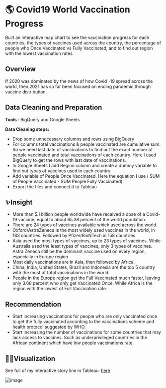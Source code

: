 # 🌎 Covid19 World Vaccination Progress 

Built an interactive map chart to see the vaccination progress for each countries, the types of vaccines used across the country, the percentage of people who Once Vaccinated vs Fully Vaccinated, and to find out region with the lowest vaccination rates.

## Overview
If 2020 was dominated by the news of how Covid -19 spread across the world, then 2021 has so far been focused on ending pandemic through vaccine distribution.

## Data Cleaning and Preparation
**Tools** : BigQuery and Google Sheets

**Data Cleaning steps:**
- Drop some unnecessary columns and rows using BigQuery
- For columns total vaccinations & people vaccinated are cumulative sum. So we need last date of vaccinations to find out the exact number of people vaccinated and total vaccinations of each country. Here I used BigQuery to get the rows with last date of vaccinations.
- In Google Sheets I add Region column and create a dummy variable to find out types of vaccines used in each country
- Add variable of People Once Vaccinated. Here the equation I use ( SUM of People Vaccinated - SUM People Fully Vaccinated).
- Export the files and connect it to Tableau

## ✨Insight
- More than 5.1 billion people worldwide have received a dose of a Covid-19 vaccine, equal to about 65.38 percent of the world population.
- There are 24 types of vaccines available which used across the world.
- Oxford/AstraZeneca is the most widely used vaccines in the world, in 183 countries. Followed by Pfizer/BioNTech in 158 countries.
- Asia used the most types of vaccines, up to 23 types of vaccines. While Australia used the least types of vaccines, only 3 types of vaccines. Astra Zeneca  still be the dominant vaccine used on every region, especially in Europe region.
- Most daily vaccinations are in Asia, then followed by Africa.
- China, India, United States, Brazil and Indonesia are the top 5 country with the most of total vaccinations in the world.
- People in the Europe region get the Full Vaccinated much faster, leaving only 3.68 percent who only get Vaccinated Once. While Africa is the region with the lowest of Full Vaccination rate.

## Recommendation
- Start increasing vaccinations for people who are only vaccinated once to get the fully vaccinated according to the vaccinations scheme and health protocol suggested by WHO.
- Start increasing the number of vaccinations for some countries that may lack access to vaccines. Such as underprivileged countries in the African continent which have low people vaccinations rate.

## 🌈🌈Visualization
See full of my interactive story line in Tableau: [here](https://public.tableau.com/views/W10W11_16596100766930/CovidStory?:language=en-US&:display_count=n&:origin=viz_share_link)

![image](https://user-images.githubusercontent.com/100077706/185742808-9fcb5fd6-dd63-4352-9e42-db40bc8cd7a0.png)
